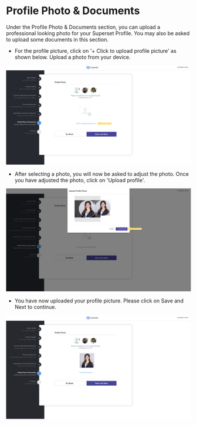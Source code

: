 # Profile Photo & Documents

Under the Profile Photo & Documents section, you can upload a professional looking photo for your Superset Profile. You may also be asked to upload some documents in this section.

* For the profile picture, click on '+ Click to upload profile picture' as shown below. Upload a photo from your device.

![](../../.gitbook/assets/image%20%28264%29.png)

* After selecting a photo, you will now be asked to adjust the photo. Once you have adjusted the photo, click on 'Upload profile'.

![](../../.gitbook/assets/image%20%28262%29.png)

* You have now uploaded your profile picture. Please click on Save and Next to continue.

![](../../.gitbook/assets/image%20%28258%29.png)

